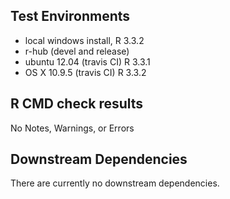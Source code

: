 ## Test Environments
* local windows install, R 3.3.2
* r-hub (devel and release)
* ubuntu 12.04 (travis CI) R 3.3.1
* OS X 10.9.5 (travis CI) R 3.3.2

## R CMD check results
No Notes, Warnings, or Errors

## Downstream Dependencies
There are currently no downstream dependencies.

